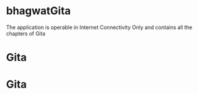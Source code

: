 # bhagwatGita
The application is operable in Internet Connectivity Only and contains all the chapters of Gita 
# Gita
# Gita

